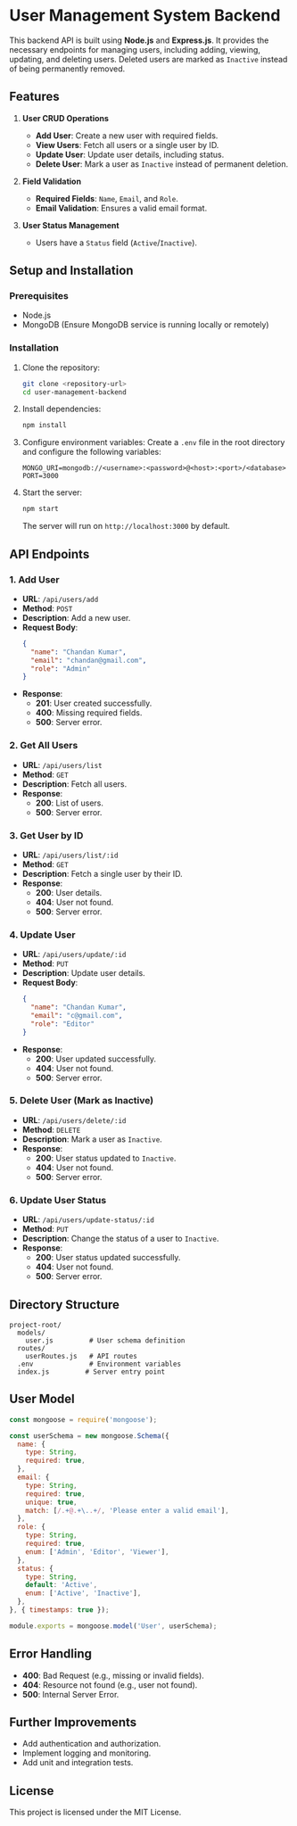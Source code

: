 # User Management System Backend

This backend API is built using **Node.js** and **Express.js**. It provides the necessary endpoints for managing users, including adding, viewing, updating, and deleting users. Deleted users are marked as `Inactive` instead of being permanently removed.

## Features

1. **User CRUD Operations**
   - **Add User**: Create a new user with required fields.
   - **View Users**: Fetch all users or a single user by ID.
   - **Update User**: Update user details, including status.
   - **Delete User**: Mark a user as `Inactive` instead of permanent deletion.

2. **Field Validation**
   - **Required Fields**: `Name`, `Email`, and `Role`.
   - **Email Validation**: Ensures a valid email format.

3. **User Status Management**
   - Users have a `Status` field (`Active`/`Inactive`).

## Setup and Installation

### Prerequisites

- Node.js
- MongoDB (Ensure MongoDB service is running locally or remotely)

### Installation

1. Clone the repository:
   ```bash
   git clone <repository-url>
   cd user-management-backend
   ```

2. Install dependencies:
   ```bash
   npm install
   ```

3. Configure environment variables:
   Create a `.env` file in the root directory and configure the following variables:
   ```env
   MONGO_URI=mongodb://<username>:<password>@<host>:<port>/<database>
   PORT=3000
   ```

4. Start the server:
   ```bash
   npm start
   ```

   The server will run on `http://localhost:3000` by default.

## API Endpoints

### 1. Add User
- **URL**: `/api/users/add`
- **Method**: `POST`
- **Description**: Add a new user.
- **Request Body**:
  ```json
  {
    "name": "Chandan Kumar",
    "email": "chandan@gmail.com",
    "role": "Admin"
  }
  ```
- **Response**:
  - **201**: User created successfully.
  - **400**: Missing required fields.
  - **500**: Server error.

### 2. Get All Users
- **URL**: `/api/users/list`
- **Method**: `GET`
- **Description**: Fetch all users.
- **Response**:
  - **200**: List of users.
  - **500**: Server error.

### 3. Get User by ID
- **URL**: `/api/users/list/:id`
- **Method**: `GET`
- **Description**: Fetch a single user by their ID.
- **Response**:
  - **200**: User details.
  - **404**: User not found.
  - **500**: Server error.

### 4. Update User
- **URL**: `/api/users/update/:id`
- **Method**: `PUT`
- **Description**: Update user details.
- **Request Body**:
  ```json
  {
    "name": "Chandan Kumar",
    "email": "c@gmail.com",
    "role": "Editor"
  }
  ```
- **Response**:
  - **200**: User updated successfully.
  - **404**: User not found.
  - **500**: Server error.

### 5. Delete User (Mark as Inactive)
- **URL**: `/api/users/delete/:id`
- **Method**: `DELETE`
- **Description**: Mark a user as `Inactive`.
- **Response**:
  - **200**: User status updated to `Inactive`.
  - **404**: User not found.
  - **500**: Server error.

### 6. Update User Status
- **URL**: `/api/users/update-status/:id`
- **Method**: `PUT`
- **Description**: Change the status of a user to `Inactive`.
- **Response**:
  - **200**: User status updated successfully.
  - **404**: User not found.
  - **500**: Server error.

## Directory Structure
```
project-root/
  models/
    user.js         # User schema definition
  routes/
    userRoutes.js   # API routes
  .env              # Environment variables
  index.js         # Server entry point
```

## User Model

```javascript
const mongoose = require('mongoose');

const userSchema = new mongoose.Schema({
  name: {
    type: String,
    required: true,
  },
  email: {
    type: String,
    required: true,
    unique: true,
    match: [/.+@.+\..+/, 'Please enter a valid email'],
  },
  role: {
    type: String,
    required: true,
    enum: ['Admin', 'Editor', 'Viewer'],
  },
  status: {
    type: String,
    default: 'Active',
    enum: ['Active', 'Inactive'],
  },
}, { timestamps: true });

module.exports = mongoose.model('User', userSchema);
```

## Error Handling
- **400**: Bad Request (e.g., missing or invalid fields).
- **404**: Resource not found (e.g., user not found).
- **500**: Internal Server Error.

## Further Improvements
- Add authentication and authorization.
- Implement logging and monitoring.
- Add unit and integration tests.

## License
This project is licensed under the MIT License.
